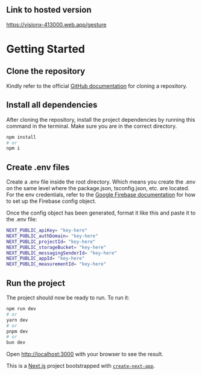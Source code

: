 ## Link to hosted version
https://visionx-413000.web.app/gesture

# Getting Started
## Clone the repository
Kindly refer to the official [GitHub documentation](https://docs.github.com/en/repositories/creating-and-managing-repositories/cloning-a-repository) for cloning a repository.

## Install all dependencies

After cloning the repository, install the project dependencies by running this command in the terminal. Make sure you are in the correct directory.

```bash
npm install
# or
npm i
```

## Create .env files

Create a .env file inside the root directory. Which means you create the .env on the same level where the package.json, tsconfig.json, etc. are located. For the env credentials, refer to the [Google Firebase documentation](https://firebase.google.com/docs/web/learn-more?authuser=0&hl=en#config-object) for how to set up the Firebase config object.

Once the config object has been generated, format it like this and paste it to the .env file:

```bash
NEXT_PUBLIC_apiKey= "key-here"
NEXT_PUBLIC_authDomain= "key-here"
NEXT_PUBLIC_projectId= "key-here"
NEXT_PUBLIC_storageBucket= "key-here"
NEXT_PUBLIC_messagingSenderId= "key-here"
NEXT_PUBLIC_appId= "key-here"
NEXT_PUBLIC_measurementId= "key-here"
```

## Run the project
The project should now be ready to run. To run it:

```bash
npm run dev
# or
yarn dev
# or
pnpm dev
# or
bun dev
```

Open [http://localhost:3000](http://localhost:3000) with your browser to see the result.

This is a [Next.js](https://nextjs.org/) project bootstrapped with [`create-next-app`](https://github.com/vercel/next.js/tree/canary/packages/create-next-app).